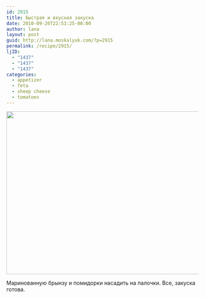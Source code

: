```yaml
---
id: 2915
title: Быстрая и вкусная закуска
date: 2010-09-26T22:53:25-08:00
author: lana
layout: post
guid: http://lana.moskalyuk.com/?p=2915
permalink: /recipe/2915/
ljID:
  - "1437"
  - "1437"
  - "1437"
categories:
  - appetizer
  - feta
  - sheep cheese
  - tomatoes
---
```

<img loading="lazy" class="alignnone" title="sheep cheese and tomatoes" src="http://farm5.static.flickr.com/4124/5028399265_1fe65847c7_z.jpg" alt="" width="640" height="427" />

Маринованную брынзу и помидорки насадить на палочки. Все, закуска готова.